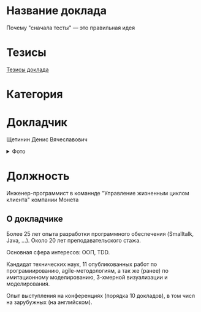 # Название доклада 

Почему "сначала тесты" — это правильная идея


# Тезисы

[Тезисы доклада](abstract.md)

# Категория


# Докладчик
 Щетинин Денис Вячеславович
<details>
  <summary>Фото</summary>
 
  ![](Face-BW-small.jpg)
</details>

# Должность 

Инженер-программист в команнде "Управление жизненным циклом клиента" компании Монета

## О докладчике

Более 25 лет опыта разработки программного обеспечения (Smalltalk, Java, …). Около 20 лет преподавательского стажа.

Основная сфера интересов: ООП, TDD. 

Кандидат технических наук, 11 опубликованных работ по програмиированию, agile-методологиям, а так же (ранее) по имитационному моделированию, 3-хмерной визуализации и моделирования.

Опыт выступления на конференциях (порядка 10 докладов), в том числ на зарубужных (на английском).














